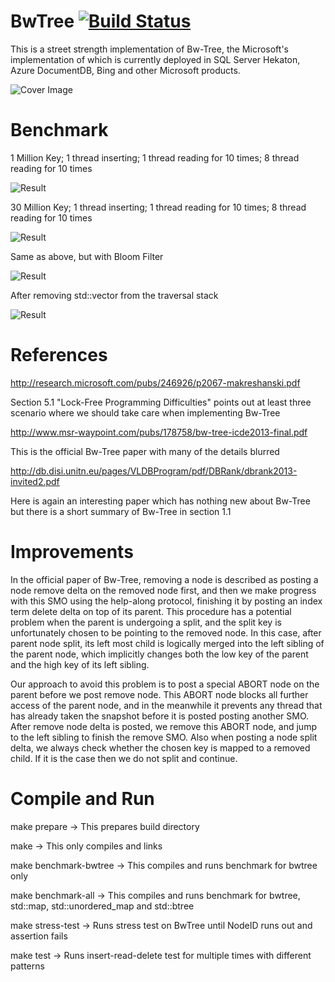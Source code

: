 # BwTree [![Build Status](https://travis-ci.org/wangziqi2013/BwTree.svg?branch=peloton)](https://travis-ci.org/wangziqi2013/BwTree)
This is a street strength implementation of Bw-Tree, the Microsoft's implementation of which is currently deployed in SQL Server Hekaton, Azure DocumentDB, Bing and other Microsoft products.

![Cover Image](https://raw.githubusercontent.com/wangziqi2013/BwTree/master/cover.png)

Benchmark
=========

1 Million Key; 1 thread inserting; 1 thread reading for 10 times; 8 thread reading for 10 times

![Result](https://raw.githubusercontent.com/wangziqi2013/BwTree/peloton/result/result-2016-06-17.jpg)

30 Million Key; 1 thread inserting; 1 thread reading for 10 times; 8 thread reading for 10 times

![Result](https://raw.githubusercontent.com/wangziqi2013/BwTree/peloton/result/result-2016-06-18.jpg)

Same as above, but with Bloom Filter

![Result](https://raw.githubusercontent.com/wangziqi2013/BwTree/peloton/result/result-2016-06-19.jpg)

After removing std::vector from the traversal stack

![Result](https://raw.githubusercontent.com/wangziqi2013/BwTree/peloton/result/result-2016-06-22.jpg)

References
===================
http://research.microsoft.com/pubs/246926/p2067-makreshanski.pdf

Section 5.1 "Lock-Free Programming Difficulties" points out at least three scenario where we should take care when implementing Bw-Tree

http://www.msr-waypoint.com/pubs/178758/bw-tree-icde2013-final.pdf

This is the official Bw-Tree paper with many of the details blurred

http://db.disi.unitn.eu/pages/VLDBProgram/pdf/DBRank/dbrank2013-invited2.pdf

Here is again an interesting paper which has nothing new about Bw-Tree but there is a short summary of Bw-Tree in section 1.1

Improvements
================================
In the official paper of Bw-Tree, removing a node is described as posting a node remove delta on the removed node first, and then we make progress with this SMO using the help-along protocol, finishing it by posting an index term delete delta on top of its parent. This procedure has a potential problem when the parent is undergoing a split, and the split key is unfortunately chosen to be pointing to the removed node. In this case, after parent node split, its left most child is logically merged into the left sibling of the parent node, which implicitly changes both the low key of the parent and the high key of its left sibling.

Our approach to avoid this problem is to post a special ABORT node on the parent before we post remove node. This ABORT node blocks all further access of the parent node, and in the meanwhile it prevents any thread that has already taken the snapshot before it is posted posting another SMO. After remove node delta is posted, we remove this ABORT node, and jump to the left sibling to finish the remove SMO. Also when posting a node split delta, we always check whether the chosen key is mapped to a removed child. If it is the case then we do not split and continue.

Compile and Run
===============
make prepare -> This prepares build directory

make         -> This only compiles and links

make benchmark-bwtree -> This compiles and runs benchmark for bwtree only

make benchmark-all    -> This compiles and runs benchmark for bwtree, std::map, std::unordered_map and std::btree

make stress-test      -> Runs stress test on BwTree until NodeID runs out and assertion fails

make test             -> Runs insert-read-delete test for multiple times with different patterns



